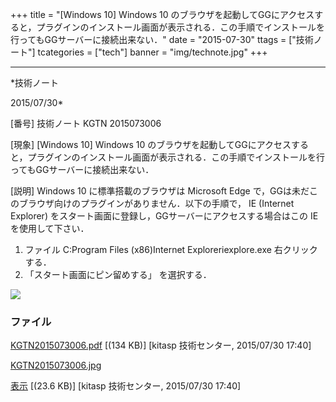 ﻿+++
title = "[Windows 10] Windows 10 のブラウザを起動してGGにアクセスすると，プラグインのインストール画面が表示される．この手順でインストールを行ってもGGサーバーに接続出来ない．"
date = "2015-07-30"
ttags = ["技術ノート"]
tcategories = ["tech"]
banner = "img/technote.jpg"
+++

-----------------------------------------------------------------------------------------------------------------------------

*技術ノート

2015/07/30*


[番号]
技術ノート KGTN 2015073006

[現象]
[Windows 10] Windows 10
のブラウザを起動してGGにアクセスすると，プラグインのインストール画面が表示される．この手順でインストールを行ってもGGサーバーに接続出来ない．

[説明]
Windows 10 に標準搭載のブラウザは Microsoft Edge
で，GGは未だこのブラウザ向けのプラグインがありません．以下の手順で， IE
(Internet Explorer)
をスタート画面に登録し，GGサーバーにアクセスする場合はこの IE
を使用して下さい．

1. ファイル C:Program Files (x86)Internet Exploreriexplore.exe
右クリックする．
2. 「スタート画面にピン留めする」 を選択する．

![](http://techreport.kitasp.net/attachments/download/2190/KGTN2015073006.jpg)


### ファイル

 
 


[KGTN2015073006.pdf](http://techreport.kitasp.net/attachments/download/2189/KGTN2015073006.pdf)
 [(134 KB)] [kitasp 技術センター, 2015/07/30
17:40]

[KGTN2015073006.jpg](http://techreport.kitasp.net/attachments/download/2190/KGTN2015073006.jpg)

[表示](http://techreport.kitasp.net/attachments/2190/KGTN2015073006.jpg "表示")
 [(23.6 KB)] [kitasp 技術センター, 2015/07/30
17:40]


 


 

